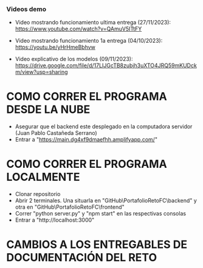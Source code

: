 ### Videos demo

* Video mostrando funcionamiento ultima entrega (27/11/2023):
https://www.youtube.com/watch?v=QAmuV5ITtFY

* Video mostrando funcionamiento 1a entrega (04/10/2023):
https://youtu.be/yHrHmeBbhvw

* Video explicativo de los modelos (09/11/2023):
https://drive.google.com/file/d/17LIJGcTB8zubjh3uXTO4JRQ59mKUDckm/view?usp=sharing

# COMO CORRER EL PROGRAMA DESDE LA NUBE
* Asegurar que el backend este desplegado en la computadora servidor (Juan Pablo Castañeda Serrano)
* Entrar a  "https://main.dg4xf9dmaefhh.amplifyapp.com/"

# COMO CORRER EL PROGRAMA LOCALMENTE
* Clonar repositorio
* Abrir 2 terminales. Una situarla en "GitHub\PortafolioRetoFC\backend" y otra en "GitHub\PortafolioRetoFC\frontend"
* Correr "python server.py" y "npm start" en las respectivas consolas
* Entrar a "http://localhost:3000"

# CAMBIOS A LOS ENTREGABLES DE DOCUMENTACIÓN DEL RETO
